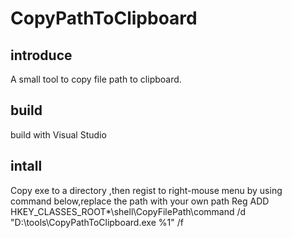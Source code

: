 # CopyPathToClipboard

## introduce

A small tool to copy file path to clipboard.

## build

build with Visual Studio

## intall

Copy exe to a directory ,then regist to right-mouse menu by using command below,replace the path with your own path 
Reg ADD HKEY_CLASSES_ROOT\*\shell\CopyFilePath\command /d  "D:\tools\CopyPathToClipboard.exe %1" /f